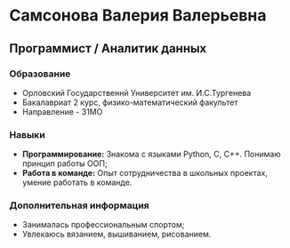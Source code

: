 <!--## Hi there 👋
**Rustykc/Rustykc** is a ✨ _special_ ✨ repository because its `README.md` (this file) appears on your GitHub profile.

Here are some ideas to get you started:

- 🔭 I’m currently working on ...
- 🌱 I’m currently learning ...
- 👯 I’m looking to collaborate on ...
- 🤔 I’m looking for help with ...
- 💬 Ask me about ...
- 📫 How to reach me: ...
- 😄 Pronouns: ...
- ⚡ Fun fact: ...

Три секции section
Первая секция рассказывает о вашем образовании.
Вторая секция рассказывает о ваших навыках.
Третья секция служит для различной дополнительной информации о вас. Здесь может быть всё что угодно.

-->
# Самсонова Валерия Валерьевна 
## Программист / Аналитик данных 

### Образование
* Орловский Государственнй Университет им. И.С.Тургенева
* Бакалавриат 2 курс, физико-математический факультет
* Направление - 31MO

### Навыки
* **Программирование:**  Знакома с языками Python, C, C++. Понимаю принцип работы ООП;
* **Работа в команде:**  Опыт сотрудничества в школьных проектах, умение работать в команде.

### Дополнительная информация
* Занималась профессиональным спортом;
* Увлекаюсь вязанием, вышиванием, рисованием.





